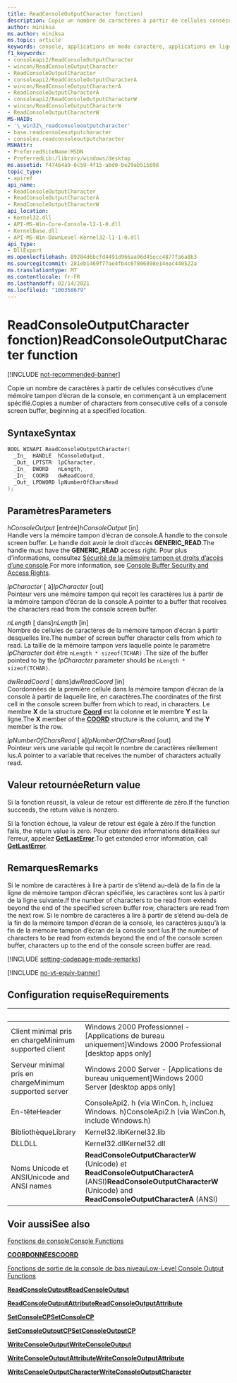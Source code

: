 ```yaml
---
title: ReadConsoleOutputCharacter fonction)
description: Copie un nombre de caractères à partir de cellules consécutives d’une mémoire tampon d’écran de la console, en commençant à un emplacement spécifié.
author: miniksa
ms.author: miniksa
ms.topic: article
keywords: console, applications en mode caractère, applications en ligne de commande, applications de terminal, API console
f1_keywords:
- consoleapi2/ReadConsoleOutputCharacter
- wincon/ReadConsoleOutputCharacter
- ReadConsoleOutputCharacter
- consoleapi2/ReadConsoleOutputCharacterA
- wincon/ReadConsoleOutputCharacterA
- ReadConsoleOutputCharacterA
- consoleapi2/ReadConsoleOutputCharacterW
- wincon/ReadConsoleOutputCharacterW
- ReadConsoleOutputCharacterW
MS-HAID:
- '\_win32\_readconsoleoutputcharacter'
- base.readconsoleoutputcharacter
- consoles.readconsoleoutputcharacter
MSHAttr:
- PreferredSiteName:MSDN
- PreferredLib:/library/windows/desktop
ms.assetid: f47464a9-6c59-4f15-abd0-be29ab515698
topic_type:
- apiref
api_name:
- ReadConsoleOutputCharacter
- ReadConsoleOutputCharacterA
- ReadConsoleOutputCharacterW
api_location:
- Kernel32.dll
- API-MS-Win-Core-Console-l2-1-0.dll
- KernelBase.dll
- API-MS-Win-DownLevel-Kernel32-l1-1-0.dll
api_type:
- DllExport
ms.openlocfilehash: 89284d6bcfd4491d966aa96d45ecc4877fa6a8b3
ms.sourcegitcommit: 281eb1469f77ae4fb4c67806898e14eac440522a
ms.translationtype: MT
ms.contentlocale: fr-FR
ms.lasthandoff: 02/14/2021
ms.locfileid: "100358679"
---
```

# <a name="readconsoleoutputcharacter-function"></a><span data-ttu-id="eb1ad-104">ReadConsoleOutputCharacter fonction)</span><span class="sxs-lookup"><span data-stu-id="eb1ad-104">ReadConsoleOutputCharacter function</span></span>

[!INCLUDE [not-recommended-banner](./includes/not-recommended-banner.md)]

<span data-ttu-id="eb1ad-105">Copie un nombre de caractères à partir de cellules consécutives d’une mémoire tampon d’écran de la console, en commençant à un emplacement spécifié.</span><span class="sxs-lookup"><span data-stu-id="eb1ad-105">Copies a number of characters from consecutive cells of a console screen buffer, beginning at a specified location.</span></span>

## <a name="syntax"></a><span data-ttu-id="eb1ad-106">Syntaxe</span><span class="sxs-lookup"><span data-stu-id="eb1ad-106">Syntax</span></span>

```C
BOOL WINAPI ReadConsoleOutputCharacter(
  _In_  HANDLE  hConsoleOutput,
  _Out_ LPTSTR  lpCharacter,
  _In_  DWORD   nLength,
  _In_  COORD   dwReadCoord,
  _Out_ LPDWORD lpNumberOfCharsRead
);
```

## <a name="parameters"></a><span data-ttu-id="eb1ad-107">Paramètres</span><span class="sxs-lookup"><span data-stu-id="eb1ad-107">Parameters</span></span>

<span data-ttu-id="eb1ad-108">*hConsoleOutput* \[entrée\]</span><span class="sxs-lookup"><span data-stu-id="eb1ad-108">*hConsoleOutput* \[in\]</span></span>  
<span data-ttu-id="eb1ad-109">Handle vers la mémoire tampon d’écran de console.</span><span class="sxs-lookup"><span data-stu-id="eb1ad-109">A handle to the console screen buffer.</span></span> <span data-ttu-id="eb1ad-110">Le handle doit avoir le droit d’accès **GENERIC\_READ**.</span><span class="sxs-lookup"><span data-stu-id="eb1ad-110">The handle must have the **GENERIC\_READ** access right.</span></span> <span data-ttu-id="eb1ad-111">Pour plus d’informations, consultez [Sécurité de la mémoire tampon et droits d’accès d’une console](console-buffer-security-and-access-rights.md).</span><span class="sxs-lookup"><span data-stu-id="eb1ad-111">For more information, see [Console Buffer Security and Access Rights](console-buffer-security-and-access-rights.md).</span></span>

<span data-ttu-id="eb1ad-112">*lpCharacter* \[ à\]</span><span class="sxs-lookup"><span data-stu-id="eb1ad-112">*lpCharacter* \[out\]</span></span>  
<span data-ttu-id="eb1ad-113">Pointeur vers une mémoire tampon qui reçoit les caractères lus à partir de la mémoire tampon d’écran de la console.</span><span class="sxs-lookup"><span data-stu-id="eb1ad-113">A pointer to a buffer that receives the characters read from the console screen buffer.</span></span>

<span data-ttu-id="eb1ad-114">*nLength* \[ dans\]</span><span class="sxs-lookup"><span data-stu-id="eb1ad-114">*nLength* \[in\]</span></span>  
<span data-ttu-id="eb1ad-115">Nombre de cellules de caractères de la mémoire tampon d’écran à partir desquelles lire.</span><span class="sxs-lookup"><span data-stu-id="eb1ad-115">The number of screen buffer character cells from which to read.</span></span> <span data-ttu-id="eb1ad-116">La taille de la mémoire tampon vers laquelle pointe le paramètre *lpCharacter* doit être `nLength * sizeof(TCHAR)` .</span><span class="sxs-lookup"><span data-stu-id="eb1ad-116">The size of the buffer pointed to by the *lpCharacter* parameter should be `nLength * sizeof(TCHAR)`.</span></span>

<span data-ttu-id="eb1ad-117">*dwReadCoord* \[ dans\]</span><span class="sxs-lookup"><span data-stu-id="eb1ad-117">*dwReadCoord* \[in\]</span></span>  
<span data-ttu-id="eb1ad-118">Coordonnées de la première cellule dans la mémoire tampon d’écran de la console à partir de laquelle lire, en caractères.</span><span class="sxs-lookup"><span data-stu-id="eb1ad-118">The coordinates of the first cell in the console screen buffer from which to read, in characters.</span></span> <span data-ttu-id="eb1ad-119">Le membre **X** de la structure [**Coord**](coord-str.md) est la colonne et le membre **Y** est la ligne.</span><span class="sxs-lookup"><span data-stu-id="eb1ad-119">The **X** member of the [**COORD**](coord-str.md) structure is the column, and the **Y** member is the row.</span></span>

<span data-ttu-id="eb1ad-120">*lpNumberOfCharsRead* \[ à\]</span><span class="sxs-lookup"><span data-stu-id="eb1ad-120">*lpNumberOfCharsRead* \[out\]</span></span>  
<span data-ttu-id="eb1ad-121">Pointeur vers une variable qui reçoit le nombre de caractères réellement lus.</span><span class="sxs-lookup"><span data-stu-id="eb1ad-121">A pointer to a variable that receives the number of characters actually read.</span></span>

## <a name="return-value"></a><span data-ttu-id="eb1ad-122">Valeur retournée</span><span class="sxs-lookup"><span data-stu-id="eb1ad-122">Return value</span></span>

<span data-ttu-id="eb1ad-123">Si la fonction réussit, la valeur de retour est différente de zéro.</span><span class="sxs-lookup"><span data-stu-id="eb1ad-123">If the function succeeds, the return value is nonzero.</span></span>

<span data-ttu-id="eb1ad-124">Si la fonction échoue, la valeur de retour est égale à zéro.</span><span class="sxs-lookup"><span data-stu-id="eb1ad-124">If the function fails, the return value is zero.</span></span> <span data-ttu-id="eb1ad-125">Pour obtenir des informations détaillées sur l’erreur, appelez [**GetLastError**](/windows/win32/api/errhandlingapi/nf-errhandlingapi-getlasterror).</span><span class="sxs-lookup"><span data-stu-id="eb1ad-125">To get extended error information, call [**GetLastError**](/windows/win32/api/errhandlingapi/nf-errhandlingapi-getlasterror).</span></span>

## <a name="remarks"></a><span data-ttu-id="eb1ad-126">Remarques</span><span class="sxs-lookup"><span data-stu-id="eb1ad-126">Remarks</span></span>

<span data-ttu-id="eb1ad-127">Si le nombre de caractères à lire à partir de s’étend au-delà de la fin de la ligne de mémoire tampon d’écran spécifiée, les caractères sont lus à partir de la ligne suivante.</span><span class="sxs-lookup"><span data-stu-id="eb1ad-127">If the number of characters to be read from extends beyond the end of the specified screen buffer row, characters are read from the next row.</span></span> <span data-ttu-id="eb1ad-128">Si le nombre de caractères à lire à partir de s’étend au-delà de la fin de la mémoire tampon d’écran de la console, les caractères jusqu’à la fin de la mémoire tampon d’écran de la console sont lus.</span><span class="sxs-lookup"><span data-stu-id="eb1ad-128">If the number of characters to be read from extends beyond the end of the console screen buffer, characters up to the end of the console screen buffer are read.</span></span>

[!INCLUDE [setting-codepage-mode-remarks](./includes/setting-codepage-mode-remarks.md)]

[!INCLUDE [no-vt-equiv-banner](./includes/no-vt-equiv-banner.md)]

## <a name="requirements"></a><span data-ttu-id="eb1ad-129">Configuration requise</span><span class="sxs-lookup"><span data-stu-id="eb1ad-129">Requirements</span></span>

| &nbsp; | &nbsp; |
|-|-|
| <span data-ttu-id="eb1ad-130">Client minimal pris en charge</span><span class="sxs-lookup"><span data-stu-id="eb1ad-130">Minimum supported client</span></span> | <span data-ttu-id="eb1ad-131">Windows 2000 Professionnel - \[Applications de bureau uniquement\]</span><span class="sxs-lookup"><span data-stu-id="eb1ad-131">Windows 2000 Professional \[desktop apps only\]</span></span> |
| <span data-ttu-id="eb1ad-132">Serveur minimal pris en charge</span><span class="sxs-lookup"><span data-stu-id="eb1ad-132">Minimum supported server</span></span> | <span data-ttu-id="eb1ad-133">Windows 2000 Server - \[Applications de bureau uniquement\]</span><span class="sxs-lookup"><span data-stu-id="eb1ad-133">Windows 2000 Server \[desktop apps only\]</span></span> |
| <span data-ttu-id="eb1ad-134">En-tête</span><span class="sxs-lookup"><span data-stu-id="eb1ad-134">Header</span></span> | <span data-ttu-id="eb1ad-135">ConsoleApi2. h (via WinCon. h, incluez Windows. h)</span><span class="sxs-lookup"><span data-stu-id="eb1ad-135">ConsoleApi2.h (via WinCon.h, include Windows.h)</span></span> |
| <span data-ttu-id="eb1ad-136">Bibliothèque</span><span class="sxs-lookup"><span data-stu-id="eb1ad-136">Library</span></span> | <span data-ttu-id="eb1ad-137">Kernel32.lib</span><span class="sxs-lookup"><span data-stu-id="eb1ad-137">Kernel32.lib</span></span> |
| <span data-ttu-id="eb1ad-138">DLL</span><span class="sxs-lookup"><span data-stu-id="eb1ad-138">DLL</span></span> | <span data-ttu-id="eb1ad-139">Kernel32.dll</span><span class="sxs-lookup"><span data-stu-id="eb1ad-139">Kernel32.dll</span></span> |
| <span data-ttu-id="eb1ad-140">Noms Unicode et ANSI</span><span class="sxs-lookup"><span data-stu-id="eb1ad-140">Unicode and ANSI names</span></span> | <span data-ttu-id="eb1ad-141">**ReadConsoleOutputCharacterW** (Unicode) et **ReadConsoleOutputCharacterA** (ANSI)</span><span class="sxs-lookup"><span data-stu-id="eb1ad-141">**ReadConsoleOutputCharacterW** (Unicode) and **ReadConsoleOutputCharacterA** (ANSI)</span></span> |

## <a name="see-also"></a><span data-ttu-id="eb1ad-142">Voir aussi</span><span class="sxs-lookup"><span data-stu-id="eb1ad-142">See also</span></span>

[<span data-ttu-id="eb1ad-143">Fonctions de console</span><span class="sxs-lookup"><span data-stu-id="eb1ad-143">Console Functions</span></span>](console-functions.md)

[<span data-ttu-id="eb1ad-144">**COORDONNÉES**</span><span class="sxs-lookup"><span data-stu-id="eb1ad-144">**COORD**</span></span>](coord-str.md)

[<span data-ttu-id="eb1ad-145">Fonctions de sortie de la console de bas niveau</span><span class="sxs-lookup"><span data-stu-id="eb1ad-145">Low-Level Console Output Functions</span></span>](low-level-console-output-functions.md)

[<span data-ttu-id="eb1ad-146">**ReadConsoleOutput**</span><span class="sxs-lookup"><span data-stu-id="eb1ad-146">**ReadConsoleOutput**</span></span>](readconsoleoutput.md)

[<span data-ttu-id="eb1ad-147">**ReadConsoleOutputAttribute**</span><span class="sxs-lookup"><span data-stu-id="eb1ad-147">**ReadConsoleOutputAttribute**</span></span>](readconsoleoutputattribute.md)

[<span data-ttu-id="eb1ad-148">**SetConsoleCP**</span><span class="sxs-lookup"><span data-stu-id="eb1ad-148">**SetConsoleCP**</span></span>](setconsolecp.md)

[<span data-ttu-id="eb1ad-149">**SetConsoleOutputCP**</span><span class="sxs-lookup"><span data-stu-id="eb1ad-149">**SetConsoleOutputCP**</span></span>](setconsoleoutputcp.md)

[<span data-ttu-id="eb1ad-150">**WriteConsoleOutput**</span><span class="sxs-lookup"><span data-stu-id="eb1ad-150">**WriteConsoleOutput**</span></span>](writeconsoleoutput.md)

[<span data-ttu-id="eb1ad-151">**WriteConsoleOutputAttribute**</span><span class="sxs-lookup"><span data-stu-id="eb1ad-151">**WriteConsoleOutputAttribute**</span></span>](writeconsoleoutputattribute.md)

[<span data-ttu-id="eb1ad-152">**WriteConsoleOutputCharacter**</span><span class="sxs-lookup"><span data-stu-id="eb1ad-152">**WriteConsoleOutputCharacter**</span></span>](writeconsoleoutputcharacter.md)
